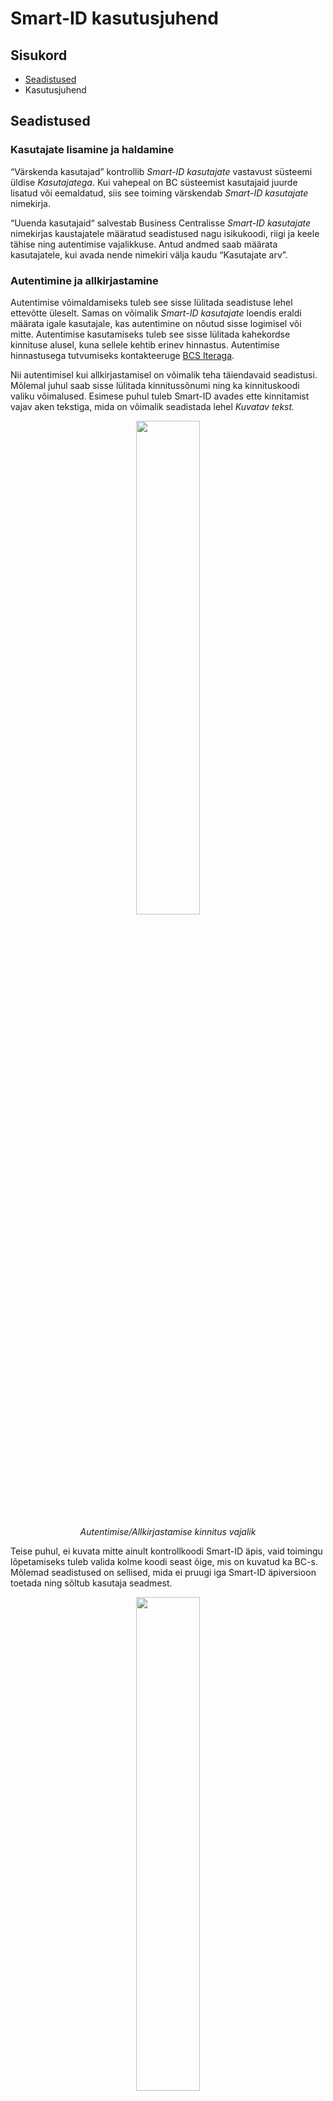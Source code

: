 ---
---
# Smart-ID kasutusjuhend

## Sisukord

-   [Seadistused](#seadistused)
-   Kasutusjuhend

## Seadistused

### Kasutajate lisamine ja haldamine

“Värskenda kasutajad” kontrollib _Smart-ID kasutajate_ vastavust süsteemi üldise _Kasutajatega_. Kui vahepeal on BC süsteemist kasutajaid juurde lisatud või eemaldatud, siis see toiming värskendab _Smart-ID kasutajate_ nimekirja. 

“Uuenda kasutajaid“ salvestab Business Centralisse _Smart-ID kasutajate_ nimekirjas kaustajatele määratud seadistused nagu isikukoodi, riigi ja keele tähise ning autentimise vajalikkuse. Antud andmed saab määrata kasutajatele, kui avada nende nimekiri välja kaudu “Kasutajate arv”.

### Autentimine ja allkirjastamine

Autentimise võimaldamiseks tuleb see sisse lülitada seadistuse lehel ettevõtte üleselt. Samas on võimalik _Smart-ID kasutajate_ loendis eraldi määrata igale kasutajale, kas autentimine on nõutud sisse logimisel või mitte. Autentimise kasutamiseks tuleb see sisse lülitada kahekordse kinnituse alusel, kuna sellele kehtib erinev hinnastus. Autentimise hinnastusega tutvumiseks kontakteeruge [BCS Iteraga](#kontaktinfo).

Nii autentimisel kui allkirjastamisel on võimalik teha täiendavaid seadistusi. Mõlemal juhul saab sisse lülitada kinnitussõnumi ning ka kinnituskoodi valiku võimalused. Esimese puhul tuleb Smart-ID avades ette kinnitamist vajav aken tekstiga, mida on võimalik seadistada lehel _Kuvatav tekst._


<div style="text-align:center;">

<img src="https://raw.githubusercontent.com/wiki/SK-EID/smart-id-documentation/images/confirmationMessage_1.png" width="45%" />  

_Autentimise/Allkirjastamise kinnitus vajalik_

</div>

Teise puhul, ei kuvata mitte ainult kontrollkoodi Smart-ID äpis, vaid toimingu lõpetamiseks tuleb valida kolme koodi seast õige, mis on kuvatud ka BC-s. Mõlemad seadistused on sellised, mida ei pruugi iga Smart-ID äpiversioon toetada ning sõltub kasutaja seadmest.

<div style="text-align:center;">

<img src="https://raw.githubusercontent.com/wiki/SK-EID/smart-id-documentation/images/confirmationMessageAndVerificationCodeChoice_1.png" width="45%" />  

_Autentimise/Allkirjastamise koodivalik vajalik_

</div>

Allkirjastamisel saab sisse lülitada ka eelneva autentimise ehk lisaks PIN2-ga kinnitamisele, peab kasutaja enne ka autentima ennast ehk kasutama PIN1-te.

----------

### Kontaktinfo

Täpsema info saamiseks, palun võtke ühendust BCS Itera AS-ga:  
<a href="https://www.itera.ee/ " target="_blank">http://www.itera.ee </a>